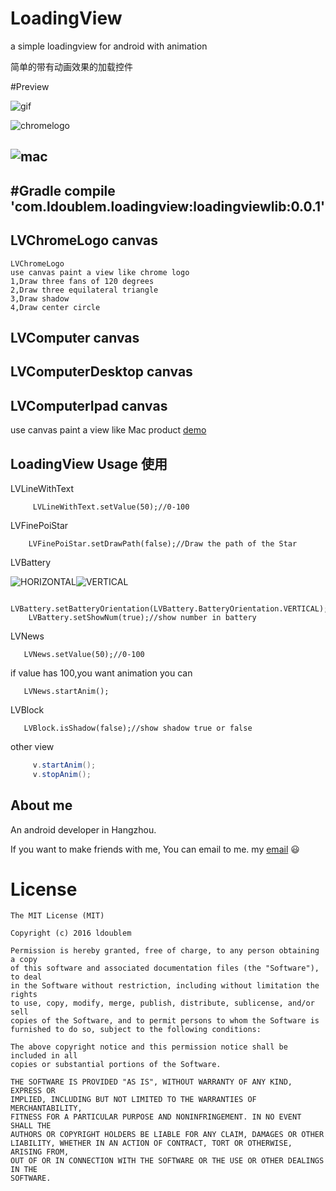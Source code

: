# LoadingView
a simple loadingview for android with animation


简单的带有动画效果的加载控件


#Preview



![gif](https://github.com/ldoublem/LoadingView/blob/master/screen/%E6%95%88%E6%9E%9C.gif)

![chromelogo](https://github.com/ldoublem/LoadingView/blob/master/screen/chromelogo.png)

![mac](https://github.com/ldoublem/LoadingView/blob/master/screen/computer.png)
---
#Gradle
compile 'com.ldoublem.loadingview:loadingviewlib:0.0.1'
---



## LVChromeLogo canvas 
```
LVChromeLogo 
use canvas paint a view like chrome logo
1,Draw three fans of 120 degrees
2,Draw three equilateral triangle
3,Draw shadow
4,Draw center circle
```

## LVComputer canvas 
## LVComputerDesktop canvas 
## LVComputerIpad canvas 

use canvas paint a view like Mac product
[demo](https://github.com/ldoublem/AppleView)





## LoadingView Usage 使用
LVLineWithText
```
     LVLineWithText.setValue(50);//0-100
```
LVFinePoiStar
```
    LVFinePoiStar.setDrawPath(false);//Draw the path of the Star
```

LVBattery

![HORIZONTAL](https://github.com/ldoublem/LoadingView/blob/master/screen/bHORIZONTAL.png)![VERTICAL](https://github.com/ldoublem/LoadingView/blob/master/screen/bVERTICAL.png)

```
    LVBattery.setBatteryOrientation(LVBattery.BatteryOrientation.VERTICAL);//LVBattery.BatteryOrientation.HORIZONTAL
    LVBattery.setShowNum(true);//show number in battery
```
LVNews
```
   LVNews.setValue(50);//0-100
```
if value has 100,you want animation you can
```
   LVNews.startAnim();
```
LVBlock
```
   LVBlock.isShadow(false);//show shadow true or false
```




other view
```java
     v.startAnim();
     v.stopAnim();
```






## About me

An android developer in Hangzhou.

If you want to make friends with me, You can email to me.
my [email](mailto:1227102260@qq.com) :smiley:


License
=======

    The MIT License (MIT)

	Copyright (c) 2016 ldoublem

	Permission is hereby granted, free of charge, to any person obtaining a copy
	of this software and associated documentation files (the "Software"), to deal
	in the Software without restriction, including without limitation the rights
	to use, copy, modify, merge, publish, distribute, sublicense, and/or sell
	copies of the Software, and to permit persons to whom the Software is
	furnished to do so, subject to the following conditions:

	The above copyright notice and this permission notice shall be included in all
	copies or substantial portions of the Software.

	THE SOFTWARE IS PROVIDED "AS IS", WITHOUT WARRANTY OF ANY KIND, EXPRESS OR
	IMPLIED, INCLUDING BUT NOT LIMITED TO THE WARRANTIES OF MERCHANTABILITY,
	FITNESS FOR A PARTICULAR PURPOSE AND NONINFRINGEMENT. IN NO EVENT SHALL THE
	AUTHORS OR COPYRIGHT HOLDERS BE LIABLE FOR ANY CLAIM, DAMAGES OR OTHER
	LIABILITY, WHETHER IN AN ACTION OF CONTRACT, TORT OR OTHERWISE, ARISING FROM,
	OUT OF OR IN CONNECTION WITH THE SOFTWARE OR THE USE OR OTHER DEALINGS IN THE
	SOFTWARE.





